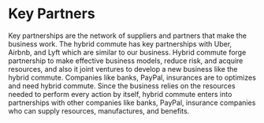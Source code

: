 # Key Partners
Key partnerships are the network of suppliers and partners that make the business work. The hybrid commute has key partnerships with Uber, Airbnb, and Lyft which are similar to our business. Hybrid commute forge partnership to make effective business models, reduce risk, and acquire resources, and also it joint ventures to develop a new business like the hybrid commute. Companies like banks, PayPal, insurances are to optimizes and need hybrid commute. Since the business relies on the resources needed to perform every action by itself, hybrid commute enters into partnerships with other companies like banks, PayPal, insurance companies who can supply resources, manufactures, and benefits.

 
